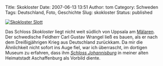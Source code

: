 Title: Skokloster
Date: 2007-06-13 13:51
Author: tom
Category: Schweden
Tags: Deutschland, Foto, Geschichte
Slug: skokloster
Status: published

[![Skokloster
Slott](/pic/skoklost_s.jpg "Skokloster Slott")](/pic/skoklost_l.jpg)

Das Schloss *Skokloster* liegt nicht weit südlich von Uppsala am
[Mälaren](http://de.wikipedia.org/wiki/M%C3%A4laren). Der schwedische
Feldherr Carl Gustav Wrangel ließ es bauen, als er nach dem
Dreißigjährigen Krieg aus Deutschland zurückkam. Da mir die Ähnlichkeit
nicht sofort ins Auge fiel, war ich überrascht, im dortigen Museum zu
erfahren, dass ihm [*Schloss
Johannisburg*](http://de.wikipedia.org/wiki/Schloss_Johannisburg) in
meiner alten Heimatstadt Aschaffenburg als Vorbild diente.

